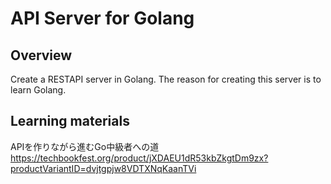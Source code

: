 # API Server for Golang

## Overview
Create a RESTAPI server in Golang. The reason for creating this server is to learn Golang.

## Learning materials

APIを作りながら進むGo中級者への道
https://techbookfest.org/product/jXDAEU1dR53kbZkgtDm9zx?productVariantID=dvjtgpjw8VDTXNqKaanTVi
